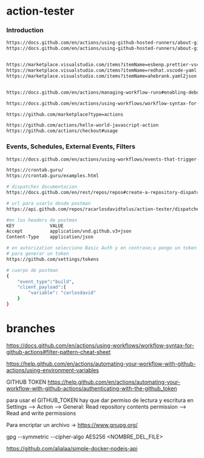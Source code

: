 # action-tester
### Introduction

```sh
https://docs.github.com/en/actions/using-github-hosted-runners/about-github-hosted-runners
https://docs.github.com/en/actions/using-github-hosted-runners/about-github-hosted-runners#supported-software


https://marketplace.visualstudio.com/items?itemName=esbenp.prettier-vscode
https://marketplace.visualstudio.com/items?itemName=redhat.vscode-yaml
https://marketplace.visualstudio.com/items?itemName=ahebrank.yaml2json


https://docs.github.com/en/actions/managing-workflow-runs#enabling-debug-logging

https://docs.github.com/en/actions/using-workflows/workflow-syntax-for-github-actions#using-a-specific-shell

https://github.com/marketplace?type=actions

https://github.com/actions/hello-world-javascript-action
https://github.com/actions/checkout#usage
```

### Events, Schedules, External Events, Filters
```sh
https://docs.github.com/en/actions/using-workflows/events-that-trigger-workflows

https://crontab.guru/
https://crontab.guru/examples.html

# dispatches documentacion 
https://docs.github.com/en/rest/repos/repos#create-a-repository-dispatch-event

# url para usarlo desde postman
https://api.github.com/repos/racarlosdavidtelus/action-tester/dispatches

#en los headers de postman
KEY             VALUE
Accept          application/vnd.github.v3+json
Content-Type    application/json

# en autorization selecciono Basic Auth y en contrase;a pongo un token
# para generar un token
https://github.com/settings/tokens

# cuerpo de postman
{
    "event_type":"build",
    "client_payload":{
        "variable": "carlosdavid"
    }
}
```

# branches
https://docs.github.com/en/actions/using-workflows/workflow-syntax-for-github-actions#filter-pattern-cheat-sheet

https://help.github.com/en/actions/automating-your-workflow-with-github-actions/using-environment-variables

GITHUB TOKEN
https://help.github.com/en/actions/automating-your-workflow-with-github-actions/authenticating-with-the-github_token

para usar el GITHUB_TOKEN hay que dar permiso de lectura y escritura en Settings --> Action --> General:
Read repository contents permission --> Read and write permissions

Para encriptar un archivo ->  https://www.gnupg.org/

gpg --symmetric --cipher-algo AES256 <NOMBRE_DEL_FILE>

https://github.com/alialaa/simple-docker-nodejs-api

